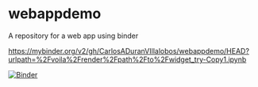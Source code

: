 # webappdemo
A repository for a web app using binder


https://mybinder.org/v2/gh/CarlosADuranVIllalobos/webappdemo/HEAD?urlpath=%2Fvoila%2Frender%2Fpath%2Fto%2Fwidget_try-Copy1.ipynb

[![Binder](https://mybinder.org/badge_logo.svg)](https://mybinder.org/v2/gh/CarlosADuranVIllalobos/webappdemo/HEAD?urlpath=%2Fvoila%2Frender%2Fpath%2Fto%2Fwidget_try-Copy1.ipynb)
